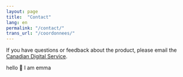 ```yaml
---
layout: page
title:  "Contact"
lang: en
permalink: "/contact/"
trans_url: "/coordonnees/"
---
```


If you have questions or feedback about the product, please email the [Canadian Digital Service](mailto:cds-snc@tbs-sct.gc.ca).  

hello 👋 I am emma 
